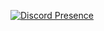 
[![Discord Presence](https://lanyard.cnrad.dev/api/:id)](https://discord.com/users/418926626630533120)
